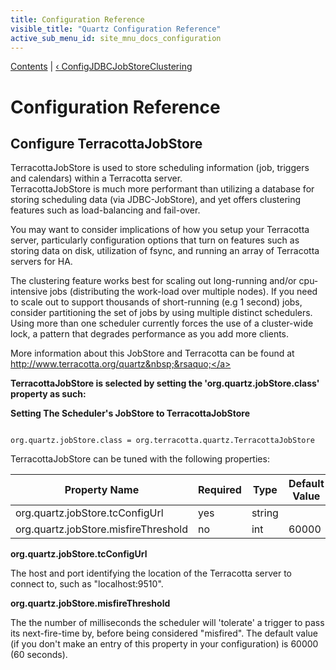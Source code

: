 ```yaml
---
title: Configuration Reference
visible_title: "Quartz Configuration Reference"
active_sub_menu_id: site_mnu_docs_configuration
---
```

<div class="secNavPanel">
          <a href="index.html">Contents</a> |
          <a href="ConfigJDBCJobStoreClustering.html">&lsaquo;&nbsp;ConfigJDBCJobStoreClustering</a>
</div>

# Configuration Reference

## Configure TerracottaJobStore

TerracottaJobStore is used to store scheduling information (job, triggers and calendars) within a Terracotta server.  
TerracottaJobStore is much more performant than utilizing a database for storing scheduling data (via JDBC-JobStore),
and yet offers clustering features such as load-balancing and fail-over.

You may want to consider implications of how you setup your Terracotta server, particularly configuration
options that turn on features such as storing data on disk, utilization of fsync, and running an array of Terracotta
servers for HA.

The clustering feature works best for scaling out long-running and/or cpu-intensive jobs (distributing the work-load
over multiple nodes).  If you need to scale out to support thousands of short-running (e.g 1 second) jobs, consider
partitioning the set of jobs by using multiple distinct schedulers. Using more than one scheduler currently forces the use of a
cluster-wide lock, a pattern that degrades performance as you add more clients.

More information about this JobStore and Terracotta can be found at
<a href="http://www.terracotta.org/quartz">http://www.terracotta.org/quartz&nbsp;&rsaquo;</a>

**TerracottaJobStore is selected by setting the 'org.quartz.jobStore.class' property as such:**

**Setting The Scheduler's JobStore to TerracottaJobStore**

<pre class="prettyprint highlight"><code class="language-java" data-lang="java">
org.quartz.jobStore.class = org.terracotta.quartz.TerracottaJobStore
</code></pre>

TerracottaJobStore can be tuned with the following properties:

<table><thead>
<tr>
<th>Property Name</th>
<th>Required</th>
<th>Type</th>
<th>Default Value</th>
</tr>
</thead>

<tbody>
<tr>
<td>org.quartz.jobStore.tcConfigUrl</td>

<td>yes</td>
<td>string</td>
<td></td>
</tr>
<tr>
<td>org.quartz.jobStore.misfireThreshold</td>

<td>no</td>
<td>int</td>
<td>60000</td>
</tr>
</tbody></table>



**org.quartz.jobStore.tcConfigUrl**

The host and port identifying the location of the Terracotta server to connect to, such as "localhost:9510".

**org.quartz.jobStore.misfireThreshold**

The the number of milliseconds the scheduler will 'tolerate' a trigger to pass its next-fire-time by, before being considered "misfired".  The default value (if you don't make an entry of this property in your configuration) is 60000 (60 seconds).
